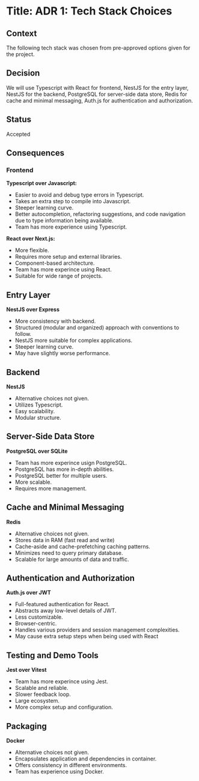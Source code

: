# Title: ADR 1: Tech Stack Choices
## Context
The following tech stack was chosen from pre-approved options given for the project.
## Decision
We will use Typescript with React for frontend, NestJS for the entry layer, NestJS for the backend, PostgreSQL for server-side data store, Redis for cache and minimal messaging, Auth.js for authentication and authorization.
## Status
Accepted 
## Consequences
### Frontend
**Typescript over Javascript:**
- Easier to avoid and debug type errors in Typescript.  
- Takes an extra step to compile into Javascript.
- Steeper learning curve.
- Better autocompletion, refactoring suggestions, and code navigation due to type information being available.
- Team has more experience using Typescript.

**React over Next.js:**
- More flexible.
- Requires more setup and external libraries.
- Component-based architecture.
- Team has more experince using React.
- Suitable for wide range of projects.

## Entry Layer
**NestJS over Express**
- More consistency with backend.
- Structured (modular and organized) approach with conventions to follow.
- NestJS more suitable for complex applications.
- Steeper learning curve.
- May have slightly worse performance.

## Backend
**NestJS**
- Alternative choices not given.
- Utilizes Typescript.
- Easy scalability.
- Modular structure.

## Server-Side Data Store
**PostgreSQL over SQLite**
- Team has more experince usign PostgreSQL.
- PostgreSQL has more in-depth abilities.
- PostgreSQL better for multiple users.
- More scalable.
- Requires more management.

## Cache and Minimal Messaging
**Redis**
- Alternative choices not given.
- Stores data in RAM (fast read and write)
- Cache-aside and cache-prefetching caching patterns.
- Minimizes need to query primary database.
- Scalable for large amounts of data and traffic.

## Authentication and Authorization
**Auth.js over JWT**
- Full-featured authentication for React.
- Abstracts away low-level details of JWT.
- Less customizable.
- Browser-centric.
- Handles various providers and session management complexities.
- May cause extra setup steps when being used with React

## Testing and Demo Tools
**Jest over Vitest**
- Team has more experince using Jest.
- Scalable and reliable.
- Slower feedback loop.
- Large ecosystem.
- More complex setup and configuration.

## Packaging
**Docker**
- Alternative choices not given.
- Encapsulates application and dependencies in container.
- Offers consistency in different environments.
- Team has experience using Docker.